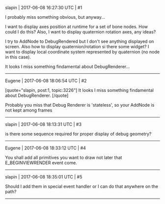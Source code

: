 slapin | 2017-06-08 16:27:30 UTC | #1

I probably miss something obvious, but anyway...

I want to display axes position at runtime for a set of bone nodes. How could I do this?
Also, I want to display quaternion rotation axes, any ideas?

I try to AddNode to DebugRendered but I don't see anything displayed on screen.
Also how to display quaternion/rotation si there some widget? I want to display local coordinate system
represented by quaternion (no node in this case).

It looks I miss something findamental about DebugRenderer...

-------------------------

Eugene | 2017-06-08 18:06:54 UTC | #2

[quote="slapin, post:1, topic:3226"]
It looks I miss something findamental about DebugRenderer.
[/quote]

Probably you miss that Debug Renderer is 'stateless', so your AddNode is not kept among frames

-------------------------

slapin | 2017-06-08 18:13:31 UTC | #3

is there some sequence required for proper display of debug geometry?

-------------------------

Eugene | 2017-06-08 18:33:12 UTC | #4

You shall add all primitives you want to draw not later that E_BEGINVIEWRENDER event come.

-------------------------

slapin | 2017-06-08 18:35:01 UTC | #5

Should I add them in special event handler or I can do that anywhere on the path?

-------------------------


